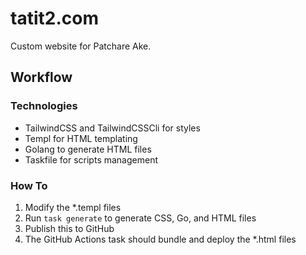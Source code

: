 # tatit2.com

Custom website for Patchare Ake.

## Workflow

### Technologies

- TailwindCSS and TailwindCSSCli for styles
- Templ for HTML templating
- Golang to generate HTML files
- Taskfile for scripts management

### How To

1. Modify the *.templ files
2. Run `task generate` to generate CSS, Go, and HTML files
3. Publish this to GitHub
4. The GitHub Actions task should bundle and deploy the *.html files
